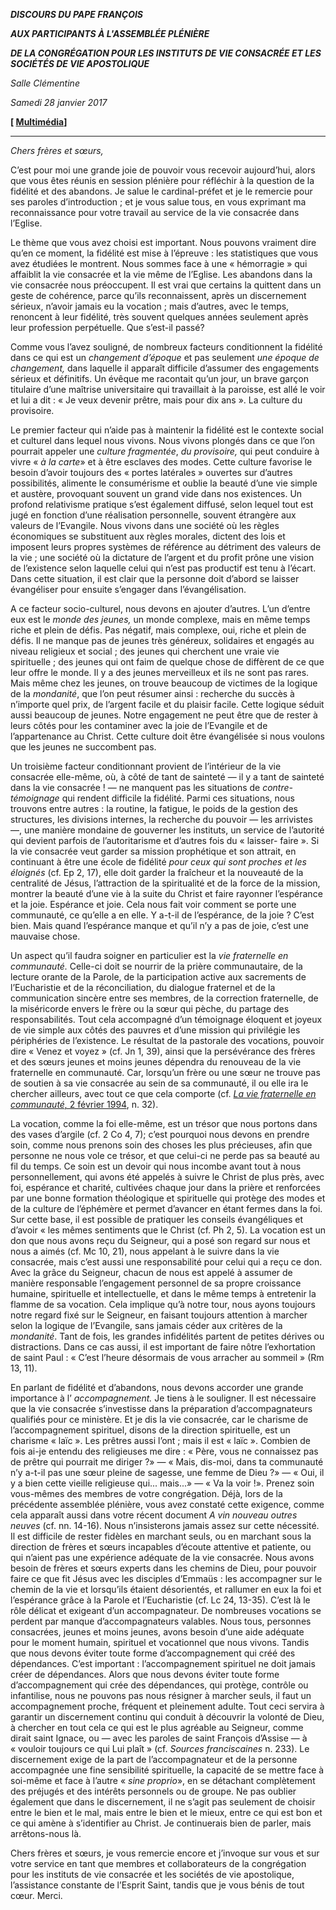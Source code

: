 ***DISCOURS DU PAPE FRANÇOIS***

***AUX PARTICIPANTS À L'ASSEMBLÉE PLÉNIÈRE***

***DE LA CONGRÉGATION POUR LES INSTITUTS DE VIE CONSACRÉE ET LES SOCIÉTÉS DE VIE APOSTOLIQUE***

*Salle Clémentine*

*Samedi 28 janvier 2017*

**[ [Multimédia](http://w2.vatican.va/content/francesco/fr/events/event.dir.html/content/vaticanevents/fr/2017/1/28/plenaria-civcsva.html)]**

* * *

*Chers frères et sœurs,*

C’est pour moi une grande joie de pouvoir vous recevoir aujourd’hui, alors que vous êtes réunis en session plénière pour réfléchir à la question de la fidélité et des abandons. Je salue le cardinal-préfet et je le remercie pour ses paroles d’introduction ; et je vous salue tous, en vous exprimant ma reconnaissance pour votre travail au service de la vie consacrée dans l’Eglise.

Le thème que vous avez choisi est important. Nous pouvons vraiment dire qu’en ce moment, la fidélité est mise à l’épreuve : les statistiques que vous avez étudiées le montrent. Nous sommes face à une « hémorragie » qui affaiblit la vie consacrée et la vie même de l’Eglise. Les abandons dans la vie consacrée nous préoccupent. Il est vrai que certains la quittent dans un geste de cohérence, parce qu’ils reconnaissent, après un discernement sérieux, n’avoir jamais eu la vocation ; mais d’autres, avec le temps, renoncent à leur fidélité, très souvent quelques années seulement après leur profession perpétuelle. Que s’est-il passé?

Comme vous l’avez souligné, de nombreux facteurs conditionnent la fidélité dans ce qui est un *changement d’époque* et pas seulement *une époque de changement,* dans laquelle il apparaît difficile d’assumer des engagements sérieux et définitifs. Un évêque me racontait qu’un jour, un brave garçon titulaire d’une maîtrise universitaire qui travaillait à la paroisse, est allé le voir et lui a dit : « Je veux devenir prêtre, mais pour dix ans ». La culture du provisoire.

Le premier facteur qui n’aide pas à maintenir la fidélité est le contexte social et culturel dans lequel nous vivons. Nous vivons plongés dans ce que l’on pourrait appeler une *culture fragmentée*, *du provisoire,* qui peut conduire à vivre « *à la carte*» et à être esclaves des modes. Cette culture favorise le besoin d’avoir toujours des « portes latérales » ouvertes sur d’autres possibilités, alimente le consumérisme et oublie la beauté d’une vie simple et austère, provoquant souvent un grand vide dans nos existences. Un profond relativisme pratique s’est également diffusé, selon lequel tout est jugé en fonction d’une réalisation personnelle, souvent étrangère aux valeurs de l’Evangile. Nous vivons dans une société où les règles économiques se substituent aux règles morales, dictent des lois et imposent leurs propres systèmes de référence au détriment des valeurs de la vie ; une société où la dictature de l’argent et du profit prône une vision de l’existence selon laquelle celui qui n’est pas productif est tenu à l’écart. Dans cette situation, il est clair que la personne doit d’abord se laisser évangéliser pour ensuite s’engager dans l’évangélisation.

A ce facteur socio-culturel, nous devons en ajouter d’autres. L’un d’entre eux est le *monde des jeunes,* un monde complexe, mais en même temps riche et plein de défis. Pas négatif, mais complexe, oui, riche et plein de défis. Il ne manque pas de jeunes très généreux, solidaires et engagés au niveau religieux et social ; des jeunes qui cherchent une vraie vie spirituelle ; des jeunes qui ont faim de quelque chose de diffèrent de ce que leur offre le monde. Il y a des jeunes merveilleux et ils ne sont pas rares. Mais même chez les jeunes, on trouve beaucoup de victimes de la logique de la *mondanité*, que l’on peut résumer ainsi : recherche du succès à n’importe quel prix, de l’argent facile et du plaisir facile. Cette logique séduit aussi beaucoup de jeunes. Notre engagement ne peut être que de rester à leurs côtés pour les contaminer avec la joie de l’Evangile et de l’appartenance au Christ. Cette culture doit être évangélisée si nous voulons que les jeunes ne succombent pas.

Un troisième facteur conditionnant provient de l’intérieur de la vie consacrée elle-même, où, à côté de tant de sainteté — il y a tant de sainteté dans la vie consacrée ! — ne manquent pas les situations de *contre-témoignage* qui rendent difficile la fidélité. Parmi ces situations, nous trouvons entre autres : la routine, la fatigue, le poids de la gestion des structures, les divisions internes, la recherche du pouvoir — les arrivistes —, une manière mondaine de gouverner les instituts, un service de l’autorité qui devient parfois de l’autoritarisme et d’autres fois du « laisser- faire ». Si la vie consacrée veut garder sa mission prophétique et son attrait, en continuant à être une école de fidélité *pour ceux qui sont proches et les éloignés* (cf. Ep 2, 17), elle doit garder la fraîcheur et la nouveauté de la centralité de Jésus, l’attraction de la spiritualité et de la force de la mission, montrer la beauté d’une vie à la suite du Christ et faire rayonner l’espérance et la joie. Espérance et joie. Cela nous fait voir comment se porte une communauté, ce qu’elle a en elle. Y a-t-il de l’espérance, de la joie ? C’est bien. Mais quand l’espérance manque et qu’il n’y a pas de joie, c’est une mauvaise chose.

Un aspect qu’il faudra soigner en particulier est la *vie fraternelle en communauté.* Celle-ci doit se nourrir de la prière communautaire, de la lecture orante de la Parole, de la participation active aux sacrements de l’Eucharistie et de la réconciliation, du dialogue fraternel et de la communication sincère entre ses membres, de la correction fraternelle, de la miséricorde envers le frère ou la sœur qui pèche, du partage des responsabilités. Tout cela accompagné d’un témoignage éloquent et joyeux de vie simple aux côtés des pauvres et d’une mission qui privilégie les périphéries de l’existence. Le résultat de la pastorale des vocations, pouvoir dire « Venez et voyez » (cf. Jn 1, 39), ainsi que la persévérance des frères et des sœurs jeunes et moins jeunes dépendra du renouveau de la vie fraternelle en communauté. Car, lorsqu’un frère ou une sœur ne trouve pas de soutien à sa vie consacrée au sein de sa communauté, il ou elle ira le chercher ailleurs, avec tout ce que cela comporte (cf. [*La vie fraternelle en communauté,* 2 février 1994](http://www.vatican.va/roman_curia/congregations/ccscrlife/documents/rc_con_ccscrlife_doc_02021994_fraternal-life-in-community_fr.html), n. 32).

La vocation, comme la foi elle-même, est un trésor que nous portons dans des vases d’argile (cf. 2 Co 4, 7); c’est pourquoi nous devons en prendre soin, comme nous prenons soin des choses les plus précieuses, afin que personne ne nous vole ce trésor, et que celui-ci ne perde pas sa beauté au fil du temps. Ce soin est un devoir qui nous incombe avant tout à nous personnellement, qui avons été appelés à suivre le Christ de plus près, avec foi, espérance et charité, cultivées chaque jour dans la prière et renforcées par une bonne formation théologique et spirituelle qui protège des modes et de la culture de l’éphémère et permet d’avancer en étant fermes dans la foi. Sur cette base, il est possible de pratiquer les conseils évangéliques et d’avoir « les mêmes sentiments que le Christ (cf. Ph 2, 5). La vocation est un don que nous avons reçu du Seigneur, qui a posé son regard sur nous et nous a aimés (cf. Mc 10, 21), nous appelant à le suivre dans la vie consacrée, mais c’est aussi une responsabilité pour celui qui a reçu ce don. Avec la grâce du Seigneur, chacun de nous est appelé à assumer de manière responsable l’engagement personnel de sa propre croissance humaine, spirituelle et intellectuelle, et dans le même temps à entretenir la flamme de sa vocation. Cela implique qu’à notre tour, nous ayons toujours notre regard fixé sur le Seigneur, en faisant toujours attention à marcher selon la logique de l’Evangile, sans jamais céder aux critères de la *mondanité*. Tant de fois, les grandes infidélités partent de petites dérives ou distractions. Dans ce cas aussi, il est important de faire nôtre l’exhortation de saint Paul : « C’est l’heure désormais de vous arracher au sommeil » (Rm 13, 11).

En parlant de fidélité et d’abandons, nous devons accorder une grande importance à l’ *accompagnement.* Je tiens à le souligner. Il est nécessaire que la vie consacrée s’investisse dans la préparation d’accompagnateurs qualifiés pour ce ministère. Et je dis la vie consacrée, car le charisme de l’accompagnement spirituel, disons de la direction spirituelle, est un charisme « laïc ». Les prêtres aussi l’ont ; mais il est « laïc ». Combien de fois ai-je entendu des religieuses me dire : « Père, vous ne connaissez pas de prêtre qui pourrait me diriger ?» — « Mais, dis-moi, dans ta communauté n’y a-t-il pas une sœur pleine de sagesse, une femme de Dieu ?» — « Oui, il y a bien cette vieille religieuse qui... mais...» — « Va la voir !». Prenez soin vous-mêmes des membres de votre congrégation. Déjà, lors de la précédente assemblée plénière, vous avez constaté cette exigence, comme cela apparaît aussi dans votre récent document *A vin nouveau outres neuves* (cf. nn. 14-16). Nous n’insisterons jamais assez sur cette nécessité. Il est difficile de rester fidèles en marchant seuls, ou en marchant sous la direction de frères et sœurs incapables d’écoute attentive et patiente, ou qui n’aient pas une expérience adéquate de la vie consacrée. Nous avons besoin de frères et sœurs experts dans les chemins de Dieu, pour pouvoir faire ce que fit Jésus avec les disciples d’Emmaüs : les accompagner sur le chemin de la vie et lorsqu’ils étaient désorientés, et rallumer en eux la foi et l’espérance grâce à la Parole et l’Eucharistie (cf. Lc 24, 13-35). C’est là le rôle délicat et exigeant d’un accompagnateur. De nombreuses vocations se perdent par manque d’accompagnateurs valables. Nous tous, personnes consacrées, jeunes et moins jeunes, avons besoin d’une aide adéquate pour le moment humain, spirituel et vocationnel que nous vivons. Tandis que nous devons éviter toute forme d’accompagnement qui créé des dépendances. C’est important : l’accompagnement spirituel ne doit jamais créer de dépendances. Alors que nous devons éviter toute forme d’accompagnement qui crée des dépendances, qui protège, contrôle ou infantilise, nous ne pouvons pas nous résigner à marcher seuls, il faut un accompagnement proche, fréquent et pleinement adulte. Tout ceci servira à garantir un discernement continu qui conduit à découvrir la volonté de Dieu, à chercher en tout cela ce qui est le plus agréable au Seigneur, comme dirait saint Ignace, ou — avec les paroles de saint François d’Assise — à « vouloir toujours ce qui Lui plaît » (cf. *Sources franciscaines* n. 233). Le discernement exige de la part de l’accompagnateur et de la personne accompagnée une fine sensibilité spirituelle, la capacité de se mettre face à soi-même et face à l’autre « *sine proprio*», en se détachant complètement des préjugés et des intérêts personnels ou de groupe. Ne pas oublier également que dans le discernement, il ne s’agit pas seulement de choisir entre le bien et le mal, mais entre le bien et le mieux, entre ce qui est bon et ce qui amène à s’identifier au Christ. Je continuerais bien de parler, mais arrêtons-nous là.

Chers frères et sœurs, je vous remercie encore et j’invoque sur vous et sur votre service en tant que membres et collaborateurs de la congrégation pour les instituts de vie consacrée et les sociétés de vie apostolique, l’assistance constante de l’Esprit Saint, tandis que je vous bénis de tout cœur. Merci.